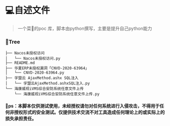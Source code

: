# 💻自述文件

> 一个菜🐶的poc 库，脚本由python撰写，主要是提升自己python能力

### 📁Tree

```
├── Nacos未授权访问
│   └── Nacos未授权访问.py
├── README.md
├── 华夏ERP未授权漏洞「CNVD-2020-63964」
│   └── CNVD-2020-63964.py
├── 孚盟云 AjaxMethod.ashx SQL注入
│   └── 孚盟云AjaxMethod.ashxSQL注入.py
└── 海康威视iVMS综合安防系统任意文件上传
    └── 海康威视iVMS综合安防系统任意文件上传.py
```



#### 👻ps：本脚本仅供测试使用，未经授权请勿对任何系统进行入侵攻击，不得用于任何非授权形式的安全测试。仅提供技术交流不对工具造成任何理论上的或实际上的损失承担责任。